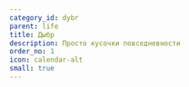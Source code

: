 ```yaml
---
category_id: dybr
parent: life
title: Дыбр
description: Просто кусочки повседневности
order_no: 1
icon: calendar-alt
small: true
---
```

